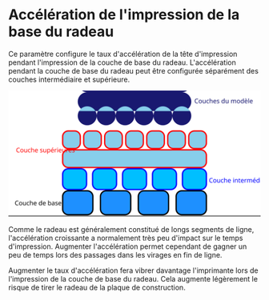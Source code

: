 Accélération de l'impression de la base du radeau
====
Ce paramètre configure le taux d'accélération de la tête d'impression pendant l'impression de la couche de base du radeau. L'accélération pendant la couche de base du radeau peut être configurée séparément des couches intermédiaire et supérieure.

![Où se trouve la couche de base dans le radeau](../images/raft_dimensions_simplified_fr.svg)

Comme le radeau est généralement constitué de longs segments de ligne, l'accélération croissante a normalement très peu d'impact sur le temps d'impression. Augmenter l'accélération permet cependant de gagner un peu de temps lors des passages dans les virages en fin de ligne.

Augmenter le taux d'accélération fera vibrer davantage l'imprimante lors de l'impression de la couche de base du radeau. Cela augmente légèrement le risque de tirer le radeau de la plaque de construction.
